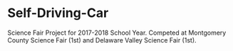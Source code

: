 # Self-Driving-Car
Science Fair Project for 2017-2018 School Year. Competed at Montgomery County Science Fair (1st) and Delaware Valley Science Fair (1st).
